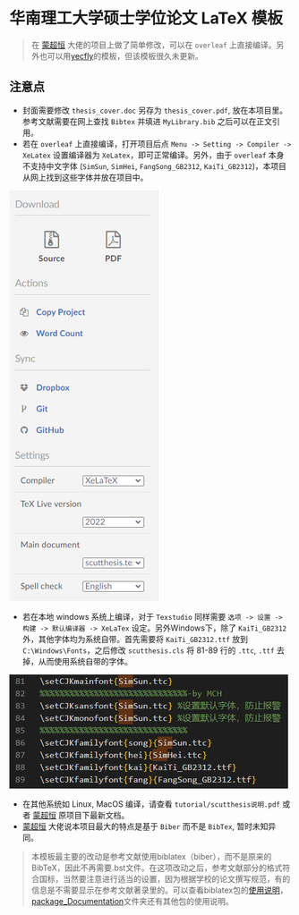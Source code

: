 # 华南理工大学硕士学位论文 LaTeX 模板
> 在 [蒙超恒](https://github.com/mengchaoheng/SCUT_thesis) 大佬的项目上做了简单修改，可以在 `overleaf` 上直接编译。另外也可以用[yecfly](https://github.com/yecfly/scut-thesis)的模板，但该模板很久未更新。

## 注意点

+ 封面需要修改 `thesis_cover.doc` 另存为 `thesis_cover.pdf`, 放在本项目里。参考文献需要在网上查找 `Bibtex` 并填进 `MyLibrary.bib` 之后可以在正文引用。
+ 若在 `overleaf` 上直接编译，打开项目后点 `Menu -> Setting -> Compiler -> XeLatex` 设置编译器为 `XeLatex`，即可正常编译。另外，由于 `overleaf` 本身不支持中文字体 (`SimSun`, `SimHei`, `FangSong_GB2312`, `KaiTi_GB2312`)，本项目从网上找到这些字体并放在项目中。

![图一](./Fig/readme_1.png)

+ 若在本地 windows 系统上编译，对于 `Texstudio` 同样需要 `选项 -> 设置 -> 构建 -> 默认编译器 -> XeLaTex` 设定。另外Windows下，除了 `KaiTi_GB2312` 外，其他字体均为系统自带。首先需要将 `KaiTi_GB2312.ttf` 放到 `C:\Windows\Fonts`，之后修改 `scutthesis.cls` 将 81-89 行的 `.ttc`, `.ttf` 去掉，从而使用系统自带的字体。

![图二](./Fig/readme_2.png)

+ 在其他系统如 Linux, MacOS 编译，请查看 `tutorial/scutthesis说明.pdf` 或者 [蒙超恒](https://github.com/mengchaoheng/SCUT_thesis) 原项目下最新文档。
+ [蒙超恒](https://github.com/mengchaoheng/SCUT_thesis) 大佬说本项目最大的特点是基于 `Biber` 而不是 `BibTex`, 暂时未知异同。

> 本模板最主要的改动是参考文献使用biblatex（biber），而不是原来的BibTeX，因此不再需要.bst文件。在这项改动之后，参考文献部分的格式符合国标，当然要注意进行适当的设置，因为根据学校的论文撰写规范，有的信息是不需要显示在参考文献著录里的。可以查看biblatex包的[使用说明](https://github.com/mengchaoheng/SCUT_thesis/blob/master/settings_files/package_Documentation/biblatex-gb7714-2015.pdf)，[package_Documentation](https://github.com/mengchaoheng/SCUT_thesis/tree/master/settings_files/package_Documentation)文件夹还有其他包的使用说明。


